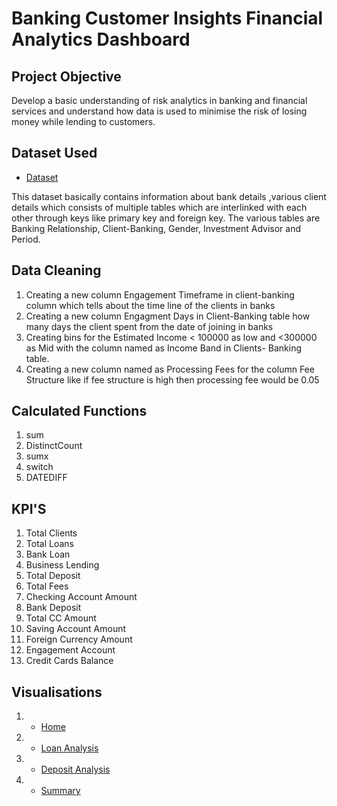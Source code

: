 # Banking Customer Insights Financial Analytics Dashboard
## Project Objective
Develop a basic understanding of risk analytics in banking and financial services and understand how data is used to minimise the risk of losing money while lending to customers.
## Dataset Used
- <a href="https://github.com/ChanduC2/Banking-Customer-Insights-Financial-Analytics-Dashboard-/blob/main/Banking.xlsx">Dataset</a>

This dataset basically contains information about bank details ,various client details which consists of multiple tables which are interlinked with each other through keys like primary key and foreign key.
The various tables are Banking Relationship, Client-Banking, Gender, Investment Advisor and Period.
## Data Cleaning
1. Creating a new column Engagement Timeframe in client-banking column which tells about the time line of the clients in banks
2. Creating a new column Engagment Days in Client-Banking table how many days the client spent from the date of joining in banks
3. Creating bins for the Estimated Income < 100000 as low and <300000 as Mid with the column named as Income Band in Clients- 
   Banking table.
4. Creating a new column named as Processing Fees for the column Fee Structure like if fee structure is high then processing 
   fee would be 0.05
## Calculated Functions
1. sum
2. DistinctCount
3. sumx
4. switch
5. DATEDIFF
## KPI'S
1. Total Clients
2. Total Loans
3. Bank Loan
4. Business Lending
5. Total Deposit
6. Total Fees
7. Checking Account Amount
8. Bank Deposit
9. Total CC Amount
10. Saving Account Amount
11. Foreign Currency Amount
12. Engagement Account
13. Credit Cards Balance
## Visualisations
1. - <a href="https://github.com/ChanduC2/Banking-Customer-Insights-Financial-Analytics-Dashboard-/blob/main/Home.png">Home</a>
2. - <a href="https://github.com/ChanduC2/Banking-Customer-Insights-Financial-Analytics-Dashboard-/blob/main/Loan%20Analysis.png">Loan Analysis</a>
3. - <a href="https://github.com/ChanduC2/Banking-Customer-Insights-Financial-Analytics-Dashboard-/blob/main/Deposit%20Analysis.png">Deposit Analysis</a>
4.  - <a href="https://github.com/ChanduC2/Banking-Customer-Insights-Financial-Analytics-Dashboard-/blob/main/Summary.png">Summary</a>

